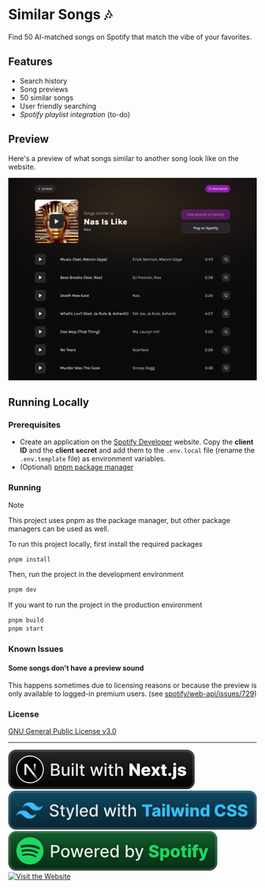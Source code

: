 # Similar Songs 🎶

Find 50 AI-matched songs on Spotify that match the vibe of your favorites.

## Features

- Search history
- Song previews
- 50 similar songs
- User friendly searching
- _Spotify playlist integration_ (to-do)

## Preview

Here's a preview of what songs similar to another song look like on the website.

<a aria-label="Similar Songs preview" href="https://similar-songs.itsbruno.dev/song/3gY6tiCNsuVi6s8kPV6aQg">
  <img src="assets/preview.png">
</a>

## Running Locally

### Prerequisites

- Create an application on the [Spotify Developer](https://developer.spotify.com/dashboard/create) website. Copy the **client ID** and the **client secret** and add them to the `.env.local` file (rename the `.env.template` file) as environment variables.
- (Optional) [pnpm package manager](https://pnpm.io)

### Running

> [!NOTE]  
> This project uses pnpm as the package manager, but other package managers can be used as well.

To run this project locally, first install the required packages

```bash
pnpm install
```

Then, run the project in the development environment

```bash
pnpm dev
```

If you want to run the project in the production environment

```bash
pnpm build
pnpm start
```

### Known Issues

#### Some songs don't have a preview sound

This happens sometimes due to licensing reasons or because the preview is only available to logged-in premium users. (see [spotify/web-api/issues/729](https://github.com/spotify/web-api/issues/729#issuecomment-349758014))

### License

[GNU General Public License v3.0](https://choosealicense.com/licenses/gpl-3.0/)

---

<a href="https://nextjs.org"><img src="assets/badges/built-with-nextjs.svg" alt="Built with Next.js"></a>
<a href="https://tailwindcss.com"><img src="assets/badges/styled-with-tailwindcss.svg" alt="Styled with Tailwind CSS"></a>
<a href="https://spotify.com"><img src="assets/badges/powered-by-spotify.svg" alt="Powered by Spotify"></a>
<a href="https://similar-songs.itsbruno.dev"><img src="https://cdn.jsdelivr.net/npm/@intergrav/devins-badges@3/assets/compact/documentation/website_vector.svg" alt="Visit the Website"></a>
